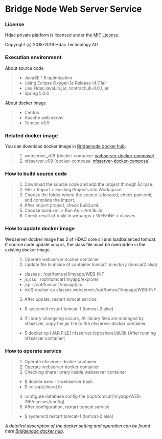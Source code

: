Bridge Node Web Server Service
======================

### License

Hdac private platform is licensed under the [MIT License](http://opensource.org/licenses/MIT).

Copyright (c) 2018-2019 Hdac Technology AG


### Execution environment 

About source code
>- JavaSE 1.8 optimization
>- Using Eclipse Oxygen.1a Release (4.7.1a)
>- Use HdacJavaLib.jar, contractLib-0.0.1.jar
>- Spring 5.0.6

About docker image
>- Centos
>- Apache web server
>- Tomcat v8.5


### Related docker image 

You can download docker image in [Bridgenode docker hub](https://hub.docker.com/r/hdac/bridgenode).
>1. webserver_v09 (docker-compose: [webserver-docker-compose](docker/docker-compose/webserver))
>2. nfsserver_v09 (docker-compose: [nfsserver-docker-compose](docker/docker-compose/nfsserver))


### How to build source code

>1. Download the source code and add the project through Eclipse.
>2. File > Import > Existing Projects into Workspace
>3. Choose the folder where the source is located, check pom.xml, and complete the import.
>4. After import project, check build.xml.
>5. Choose build.xml > Run As > Ant Build.
>6. Check result of build in webapps > WEB-INF > classes.

### How to update docker image

Webserver docker image has 2 of HDAC core cli and loadbalanced tomcat.
If source code update occurs, the class file must be overridden in the existing docker image.

>1. Operate webserver docker container
>2. Update file to inside of container tomcat1 directory (tomcat2 also)  
>- classes : /opt/tomcat1/myapp/WEB-INF
>- js,css : /opt/tomcat1/myapp/explorer
>- jsp : /opt/tomcat1/myapp/jsp
>- ex)$ docker cp classes webserver:/opt/tomcat1/myapp/WEB-INF  
>3. After update, restart tomcat service
>- $ systemctl restart tomcat-1 (tomcat-2 also)
>4. If library changeing occurs, All library files are managed by nfsserver, copy the jar file to the nfsserver docker container.  
>- $ docker cp [JAR FILE] nfsserver:/opt/shareUtil/lib (After running nfsserver container)

### How to operate service

>1. Operate nfsserver docker container
>2. Operate webserver docker container
>3. Checking share library inside webserver container  
>- $ docker exec -it webserver bash  
>- $ cd /opt/shareLib  
>4. configure database config file (/opt/tomcat1/myapp/WEB-INF/c;asses/config)
>5. After configuration, restart tomcat service
>- $ systemctl restart tomcat-1 (tomcat-2 also)


_A detailed description of the docker setting and operation can be found here [Bridgenode docker hub](https://hub.docker.com/r/hdac/bridgenode)._






